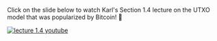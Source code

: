 Click on the slide below to watch Karl's Section 1.4 lecture on the UTXO model that was popularized by Bitcoin! 🐹 

[![lecture 1.4 youtube](https://i.imgur.com/ZM5e8Hx.png)](https://www.youtube.com/watch?v=-xoCoZGJ9AQ)
